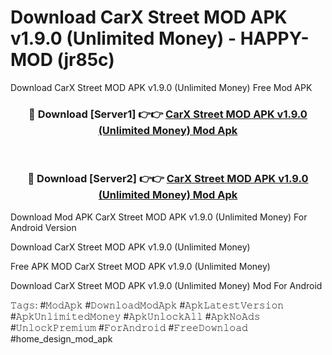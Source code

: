# Download CarX Street MOD APK v1.9.0 (Unlimited Money) - HAPPY-MOD (jr85c)
Download CarX Street MOD APK v1.9.0 (Unlimited Money) Free Mod APK

<div align="center">
<h3>🔴 Download [Server1] 👉👉 <a href="https://apkcomod.com?title=CarX_Street_MOD_APK_v1.9.0_(Unlimited_Money)">CarX Street MOD APK v1.9.0 (Unlimited Money) Mod Apk</a></h3><br>

<h3>🔴 Download [Server2] 👉👉 <a href="https://apkcomod.com?title=CarX_Street_MOD_APK_v1.9.0_(Unlimited_Money)">CarX Street MOD APK v1.9.0 (Unlimited Money) Mod Apk</a></h3>
</div>


Download Mod APK CarX Street MOD APK v1.9.0 (Unlimited Money) For Android Version

Download CarX Street MOD APK v1.9.0 (Unlimited Money) 

Free APK MOD CarX Street MOD APK v1.9.0 (Unlimited Money) 

Download CarX Street MOD APK v1.9.0 (Unlimited Money) Mod For Android

𝚃𝚊𝚐𝚜: #𝙼𝚘𝚍𝙰𝚙𝚔 #𝙳𝚘𝚠𝚗𝚕𝚘𝚊𝚍𝙼𝚘𝚍𝙰𝚙𝚔 #𝙰𝚙𝚔𝙻𝚊𝚝𝚎𝚜𝚝𝚅𝚎𝚛𝚜𝚒𝚘𝚗 #𝙰𝚙𝚔𝚄𝚗𝚕𝚒𝚖𝚒𝚝𝚎𝚍𝙼𝚘𝚗𝚎𝚢 #𝙰𝚙𝚔𝚄𝚗𝚕𝚘𝚌𝚔𝙰𝚕𝚕 #𝙰𝚙𝚔𝙽𝚘𝙰𝚍𝚜 #𝚄𝚗𝚕𝚘𝚌𝚔𝙿𝚛𝚎𝚖𝚒𝚞𝚖 #𝙵𝚘𝚛𝙰𝚗𝚍𝚛𝚘𝚒𝚍 #𝙵𝚛𝚎𝚎𝙳𝚘𝚠𝚗𝚕𝚘𝚊𝚍 #home_design_mod_apk